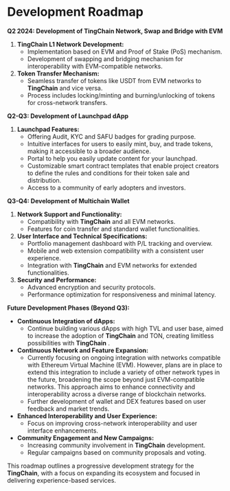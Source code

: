 # Development Roadmap

**Q2 2024: Development of TingChain Network, Swap and Bridge with EVM**

1. **TingChain L1 Network Development:**
   * Implementation based on EVM and Proof of Stake (PoS) mechanism.
   * Development of swapping and bridging mechanism for interoperability with EVM-compatible networks.
2. **Token Transfer Mechanism:**
   * Seamless transfer of tokens like USDT from EVM networks to **TingChain** and vice versa.
   * Process includes locking/minting and burning/unlocking of tokens for cross-network transfers.

**Q2-Q3: Development of Launchpad dApp**

1. **Launchpad Features:**
   * Offering Audit, KYC and SAFU badges for grading purpose.
   * Intuitive interfaces for users to easily mint, buy, and trade tokens, making it accessible to a broader audience.
   * Portal to help you easily update content for your launchpad.
   * Customizable smart contract templates that enable project creators to define the rules and conditions for their token sale and distribution.
   * Access to a community of early adopters and investors.

**Q3-Q4: Development of Multichain Wallet**

1. **Network Support and Functionality:**
   * Compatibility with **TingChain** and all EVM networks.
   * Features for coin transfer and standard wallet functionalities.
2. **User Interface and Technical Specifications:**
   * Portfolio management dashboard with P/L tracking and overview.
   * Mobile and web extension compatibility with a consistent user experience.
   * Integration with **TingChain** and EVM networks for extended functionalities.
3. **Security and Performance:**
   * Advanced encryption and security protocols.
   * Performance optimization for responsiveness and minimal latency.

**Future Development Phases (Beyond Q3):**

* **Continuous Integration of dApps:**
  * Continue building various dApps with high TVL and user base, aimed to increase the adoption of **TingChain** and TON, creating limitless possibilities with **TingChain** .
* **Continuous Network and Feature Expansion:**
  * Currently focusing on ongoing integration with networks compatible with Ethereum Virtual Machine (EVM). However, plans are in place to extend this integration to include a variety of other network types in the future, broadening the scope beyond just EVM-compatible networks. This approach aims to enhance connectivity and interoperability across a diverse range of blockchain networks.
  * Further development of wallet and DEX features based on user feedback and market trends.
* **Enhanced Interoperability and User Experience:**
  * Focus on improving cross-network interoperability and user interface enhancements.
* **Community Engagement and New Campaigns:**
  * Increasing community involvement in **TingChain** development.
  * Regular campaigns based on community proposals and voting.

This roadmap outlines a progressive development strategy for the **TingChain**, with a focus on expanding its ecosystem and focused in delivering experience-based services.
